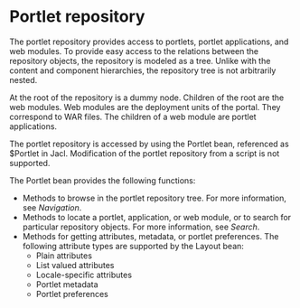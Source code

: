 # Portlet repository

The portlet repository provides access to portlets, portlet applications, and web modules. To provide easy access to the relations between the repository objects, the repository is modeled as a tree. Unlike with the content and component hierarchies, the repository tree is not arbitrarily nested.

At the root of the repository is a dummy node. Children of the root are the web modules. Web modules are the deployment units of the portal. They correspond to WAR files. The children of a web module are portlet applications.

The portlet repository is accessed by using the Portlet bean, referenced as $Portlet in Jacl. Modification of the portlet repository from a script is not supported.

The Portlet bean provides the following functions:

-   Methods to browse in the portlet repository tree. For more information, see *Navigation*.
-   Methods to locate a portlet, application, or web module, or to search for particular repository objects. For more information, see *Search*.
-   Methods for getting attributes, metadata, or portlet preferences. The following attribute types are supported by the Layout bean:
    -   Plain attributes
    -   List valued attributes
    -   Locale-specific attributes
    -   Portlet metadata
    -   Portlet preferences
